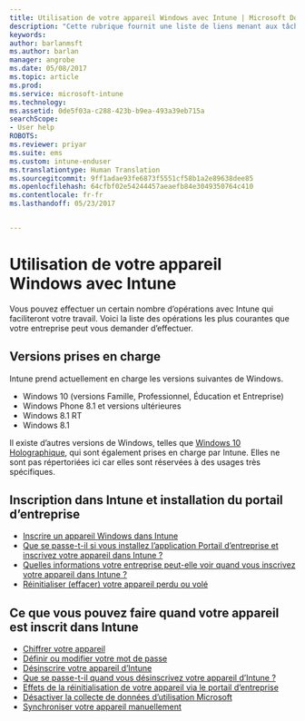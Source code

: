 ```yaml
---
title: Utilisation de votre appareil Windows avec Intune | Microsoft Docs
description: "Cette rubrique fournit une liste de liens menant aux tâches que les utilisateurs peuvent effectuer sur leur appareil mobile Windows quand ce dernier est inscrit dans Intune"
keywords: 
author: barlanmsft
ms.author: barlan
manager: angrobe
ms.date: 05/08/2017
ms.topic: article
ms.prod: 
ms.service: microsoft-intune
ms.technology: 
ms.assetid: 0de5f03a-c288-423b-b9ea-493a39eb715a
searchScope:
- User help
ROBOTS: 
ms.reviewer: priyar
ms.suite: ems
ms.custom: intune-enduser
ms.translationtype: Human Translation
ms.sourcegitcommit: 9ff1adae93fe6873f5551cf58b1a2e89638dee85
ms.openlocfilehash: 64cfbf02e54244457aeaefb84e3049350764c410
ms.contentlocale: fr-fr
ms.lasthandoff: 05/23/2017


---
```


# <a name="using-your-windows-device-with-intune"></a>Utilisation de votre appareil Windows avec Intune

Vous pouvez effectuer un certain nombre d’opérations avec Intune qui faciliteront votre travail. Voici la liste des opérations les plus courantes que votre entreprise peut vous demander d’effectuer.

## <a name="supported-versions"></a>Versions prises en charge

Intune prend actuellement en charge les versions suivantes de Windows.

* Windows 10 (versions Famille, Professionnel, Éducation et Entreprise)
* Windows Phone 8.1 et versions ultérieures
* Windows 8.1 RT
* Windows 8.1

Il existe d’autres versions de Windows, telles que [Windows 10 Holographique](https://www.microsoft.com/hololens), qui sont également prises en charge par Intune. Elles ne sont pas répertoriées ici car elles sont réservées à des usages très spécifiques.

## <a name="enrolling-into-intune-and-installing-the-company-portal"></a>Inscription dans Intune et installation du portail d’entreprise

- [Inscrire un appareil Windows dans Intune](enroll-your-device-in-intune-windows.md)
- [Que se passe-t-il si vous installez l’application Portail d’entreprise et inscrivez votre appareil dans Intune ?](what-happens-if-you-install-the-company-portal-app-and-enroll-your-device-in-intune-windows.md)
- [Quelles informations votre entreprise peut-elle voir quand vous inscrivez votre appareil dans Intune ?](what-info-can-your-company-see-when-you-enroll-your-device-in-intune.md)
- [Réinitialiser (effacer) votre appareil perdu ou volé](reset-erase-your-device-cpwebsite.md)

## <a name="things-you-can-do-when-your-device-is-enrolled-in-intune"></a>Ce que vous pouvez faire quand votre appareil est inscrit dans Intune

- [Chiffrer votre appareil](encrypt-your-device-windows.md)
- [Définir ou modifier votre mot de passe](set-or-change-your-password-windows.md)
- [Désinscrire votre appareil d’Intune](unenroll-your-device-from-intune-windows.md)
- [Que se passe-t-il quand vous désinscrivez votre appareil d’Intune ?](what-happens-if-you-unenroll-your-device-from-intune-windows.md)
- [Effets de la réinitialisation de votre appareil via le portail d’entreprise](what-happens-if-you-reset-your-device-using-the-company-portal-windows.md)
- [Désactiver la collecte de données d’utilisation Microsoft](turn-off-microsoft-usage-data-collection-windows.md)
- [Synchroniser votre appareil manuellement](sync-your-device-manually-windows.md)

